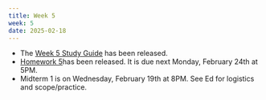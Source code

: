```yaml
---
title: Week 5
week: 5
date: 2025-02-18
---
```


- The [Week 5 Study Guide](/assets/guides/spring25/week05.pdf) has been released.
- [Homework 5](http://prob140.datahub.berkeley.edu/hub/user-redirect/git-pull?repo=https://github.com/prob140/materials-sp25&branch=main&subPath=hw/Homework_05.ipynb)has been released. It is due next Monday, February 24th at 5PM.
- Midterm 1 is on Wednesday, February 19th at 8PM. See Ed for logistics and scope/practice.
